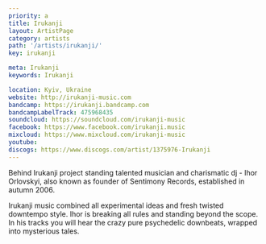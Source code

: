 ```yaml
---
priority: a
title: Irukanji
layout: ArtistPage
category: artists
path: '/artists/irukanji/'
key: irukanji

meta: Irukanji
keywords: Irukanji

location: Kyiv, Ukraine
website: http://irukanji-music.com
bandcamp: https://irukanji.bandcamp.com
bandcampLabelTrack: 475968435
soundcloud: https://soundcloud.com/irukanji-music
facebook: https://www.facebook.com/irukanji.music
mixcloud: https://www.mixcloud.com/irukanji-music
youtube: 
discogs: https://www.discogs.com/artist/1375976-Irukanji
---
```


Behind Irukanji project standing talented musician and charismatic dj - Ihor Orlovskyi, also known as founder of Sentimony Records, established in autumn 2006.

Irukanji music combined all experimental ideas and fresh twisted downtempo style. Ihor is breaking all rules and standing beyond the scope. In his tracks you will hear the crazy pure psychedelic downbeats, wrapped into mysterious tales.
